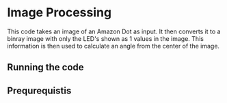 # Image Processing

This code takes an image of an Amazon Dot as input. It then converts it to a binray image with only the LED's shown as 1 values in the image. This information is then used to calculate an angle from the center of the image.

## Running the code


## Prequrequistis

